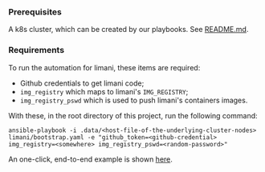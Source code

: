 ### Prerequisites
A k8s cluster, which can be created by our playbooks. See [README.md](../README.md).

### Requirements
To run the automation for limani, these items are required:
- Github credentials to get limani code;
- `img_registry` which maps to limani's `IMG_REGISTRY`;
- `img_registry_pswd` which is used to push limani's containers images.

With these, in the root directory of this project, run the following command:
```shell
ansible-playbook -i .data/<host-file-of-the-underlying-cluster-nodes> limani/bootstrap.yaml -e "github_token=<github-credential> img_registry=<somewhere> img_registry_pswd=<random-password>"
```

An one-click, end-to-end example is shown [here](../all-in-one-limani.yaml).
